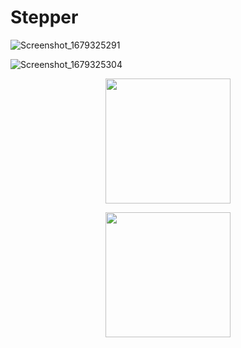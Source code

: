 # Stepper

![Screenshot_1679325291](https://user-images.githubusercontent.com/51033703/226387423-3716624e-2bc1-49d4-a5ff-eec2fb4dde81.png)

![Screenshot_1679325304](https://user-images.githubusercontent.com/51033703/226386943-c5474fee-da01-40f8-8407-d61807816fba.png)


<p align="center">
      <img width="200" src="https://user-images.githubusercontent.com/51033703/226387423-3716624e-2bc1-49d4-a5ff-eec2fb4dde81.png">
 </p>

<p align="center">
      <img width="200" src="https://user-images.githubusercontent.com/51033703/226386943-c5474fee-da01-40f8-8407-d61807816fba.png">
 </p>
